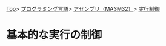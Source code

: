 [Top](../../../../index.md)\>
[プログラミング言語](../../../pgl.md)\>
[アセンブリ（MASM32）](../../language_0001.md)\>
[実行制御](../MASM32_0010.md)

# 基本的な実行の制御

<!-- + [ジャンプ](#ジャンプ) -->

<!-- + [条件判断とジャンプ](#条件判断とジャンプ) -->

<!-- + [ループ](#ループ) -->

<!-- ## ジャンプ -->

<!-- ## 条件判断とジャンプ -->

<!-- ## ループ -->